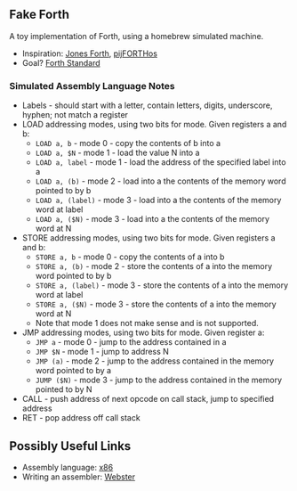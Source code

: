 ## Fake Forth ##

A toy implementation of Forth, using a homebrew simulated machine.

* Inspiration: [Jones Forth](https://github.com/AlexandreAbreu/jonesforth), [pijFORTHos](https://github.com/organix/pijFORTHos)
* Goal? [Forth Standard](https://forth-standard.org/)


### Simulated Assembly Language Notes ###

* Labels - should start with a letter, contain letters, digits, underscore, hyphen; not match a register
* LOAD addressing modes, using two bits for mode. Given registers a and b:
  * `LOAD a, b` - mode 0 - copy the contents of b into a
  * `LOAD a, $N` - mode 1 - load the value N into a
  * `LOAD a, label` - mode 1 - load the address of the specified label into a
  * `LOAD a, (b)` - mode 2 - load into a the contents of the memory word pointed to by b
  * `LOAD a, (label)` - mode 3 - load into a the contents of the memory word at label
  * `LOAD a, ($N)` - mode 3 - load into a the contents of the memory word at N
* STORE addressing modes, using two bits for mode. Given registers a and b:
  * `STORE a, b` - mode 0 - copy the contents of a into b
  * `STORE a, (b)` - mode 2 - store the contents of a into the memory word pointed to by b
  * `STORE a, (label)` - mode 3 - store the contents of a into the memory word at label
  * `STORE a, ($N)` - mode 3 - store the contents of a into the memory word at N
  * Note that mode 1 does not make sense and is not supported.
* JMP addressing modes, using two bits for mode. Given register a:
  * `JMP a` - mode 0 - jump to the address contained in a
  * `JMP $N` - mode 1 - jump to address N
  * `JMP (a)` - mode 2 - jump to the address contained in the memory word pointed to by a
  * `JUMP ($N)` - mode 3 - jump to the address contained in the memory pointed to by N
* CALL - push address of next opcode on call stack, jump to specified address
* RET - pop address off call stack


## Possibly Useful Links

* Assembly language: [x86](https://en.wikibooks.org/wiki/X86_Assembly/Control_Flow)
* Writing an assembler: [Webster](http://plantation-productions.com/Webster/RollYourOwn/index.html)

